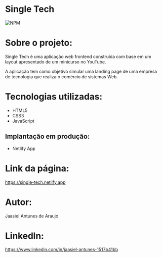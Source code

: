 # Single Tech <br>
[![NPM](https://img.shields.io/npm/l/react)](https://github.com/JaasielAntunes/single-tech/blob/master/LICENSE) 

# Sobre o projeto:

Single Tech é uma aplicação web frontend construída com base em um layout apresentado de um minicurso no YouTube.

A aplicação tem como objetivo simular uma landing page de uma empresa de tecnologia que realiza o comércio de sistemas Web.

# Tecnologias utilizadas:
- HTML5
- CSS3
- JavaScript

## Implantação em produção:
- Netlify App

# Link da página:
https://single-tech.netlify.app

# Autor:
Jaasiel Antunes de Araujo

# LinkedIn:
https://www.linkedin.com/in/jaasiel-antunes-1517b41bb
